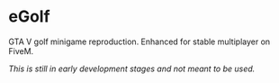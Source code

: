 # eGolf
GTA V golf minigame reproduction. Enhanced for stable multiplayer on FiveM.

*This is still in early development stages and not meant to be used.*
